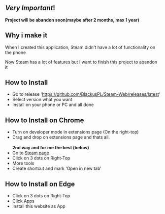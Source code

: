 ## *Very Important*!
**Project will be abandon soon(maybe after 2 months, max 1 year)**
## Why i make it

When I created this application, Steam didn't have a lot of functionality on the phone

Now Steam has a lot of features but I want to finish this project to abandon it

## How to Install

* Go to release 'https://github.com/BlackusPL/Steam-Web/releases/latest'
* Select version what you want
* Install on your phone or PC and all done
## How to Install on Chrome

- Turn on developer mode in extensions page (On the right-top)
- Drag and drop on extensions page and thats all.
<br><br>**2nd way and for me the best (below)**
- Go to [Steam page](https://store.steampowered.com)
- Click on 3 dots on Right-Top
- More tools
- Create shortcut and mark 'Open in new tab'

## How to Install on Edge
- Click on 3 dots on Right-Top
- Click Apps
- Install this website as App
